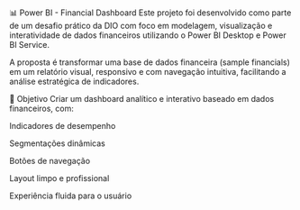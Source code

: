 📊 Power BI - Financial Dashboard
Este projeto foi desenvolvido como parte de um desafio prático da DIO com foco em modelagem, visualização e interatividade de dados financeiros utilizando o Power BI Desktop e Power BI Service.

A proposta é transformar uma base de dados financeira (sample financials) em um relatório visual, responsivo e com navegação intuitiva, facilitando a análise estratégica de indicadores.

🧠 Objetivo
Criar um dashboard analítico e interativo baseado em dados financeiros, com:

Indicadores de desempenho

Segmentações dinâmicas

Botões de navegação

Layout limpo e profissional

Experiência fluida para o usuário

